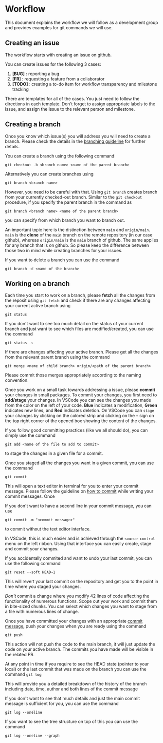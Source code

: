 # Workflow

This document explains the workflow we will follow as a development group and provides examples for git commands we will use.

## Creating an issue

The workflow starts with creating an issue on github.

You can create issues for the following 3 cases:

1. **[BUG]** : reporting a bug
2. **[FR]** : requesting a feature from a collaborator
3. **[TODO]** : creating a to-do item for workflow transparency and milestone tracking 

There are templates for all of the cases. You just need to follow the directions in each template. Don't forget to assign appropriate labels to the issue, and assign the issue to the relevant person and milestone. 

## Creating a branch

Once you know which issue(s) you will address you will need to create a branch. Please check the details in the [branching guideline](https://github.com/PinguDevTeam/ICF-MI-framework/formats/branching.md) for further details.

You can create a branch using the following command

`git checkout -b <branch name> <name of the parent branch>`

Alternatively you can create branches using

`git branch <branch name>`

However, you need to be careful with that. Using `git branch` creates branch from your currently checked-out branch. Similar to the `git checkout` procedure, if you specify the parent branch in the command as

`git branch <branch name> <name of the parent branch>`

you can specify from which branch you want to branch out.

An important topic here is the distinction between `main` and `origin/main`. `main` is the **clone** of the `main` branch on the remote repository (in our case github), whereas `origin/main` is the `main` branch of github. The same applies for any branch that is on github. So please keep the difference between those two in mind while creating branches for your issues.

If you want to delete a branch you can use the command

`git branch -d <name of the branch>`

## Working on a branch

Each time you start to work on a branch, please **fetch** all the changes from the reposit using `git fetch` and check if there are any changes affecting your current active branch using 

`git status`

If you don't want to see too much detail on the status of your current branch and just want to see which files are modified/created, you can use the command 

`git status -s`

If there are changes affecting your active branch. Please get all the changes from the relevant parent branch using the command

```git merge <name of child branch> origin/<path of the parent branch>```

Please commit those merges appropriately according to the naming convention. 

Once you work on a small task towards addressing a issue, please **commit** your changes in small packages. To commit your changes, you first need to **add/stage** your changes. In VSCode you can see the changes you made from the color on the left of your code. **Blue** indicates a modification, **Green** indicates new lines, and **Red** indicates deletion. On VSCode you can `stage` your changes by clicking on the colored strip and clicking on the `+` sign on the top right corner of the opened box showing the content of the changes.

If you follow good committing practices (like we all should do), you can simply use the command

`git add <name of the file to add to commit>`

to stage the changes in a given file for a commit.

Once you staged all the changes you want in a given commit, you can use the command

`git commit`

This will open a text editor in terminal for you to enter your commit message. Please follow the guideline on [how to commit](https://github.com/PinguDevTeam/ICF-MI-framework/formats/commits.md) while writing your commit messages. Once 

If you don't want to have a second line in your commit message, you can use

`git commit -m "<commit message>"`

to commit without the text editor interface.

In VSCode, this is much easier and is achieved through the `source control` menu on the left ribbon. Using that interface you can easily create, stage and commit your changes.

If you accidentally commited and want to undo your last commit, you can use the following command

`git reset --soft HEAD~1`

This will revert your last commit on the repository and get you to the point in time where you staged your changes. 

*Don't* commit a change where you modify 42 lines of code affecting the functionality of numerous functions. Scope out your work and commit them in bite-sized chunks. You can select which changes you want to stage from a file with numerous lines of change.


Once you have committed your changes with an appropriate [commit message](https://github.com/PinguDevTeam/ICF-MI-framework/formats/commits.md), push your changes when you are ready using the command

`git push`

This action will not push the code to the main branch, it will just update the code on your active branch. The commits you have made will be visible in the related PR.

At any point in time if you require to see the HEAD state (pointer to your local) or the last commit that was made on the branch you can use the command 
`git log`

This will provide you a detailed breakdown of the history of the branch including date, time, author and both lines of the commit message

If you don't want to see that much details and just the main commit message is sufficient for you, you can use the command 

`git log --oneline`

If you want to see the tree structure on top of this you can use the command

`git log --oneline --graph`
